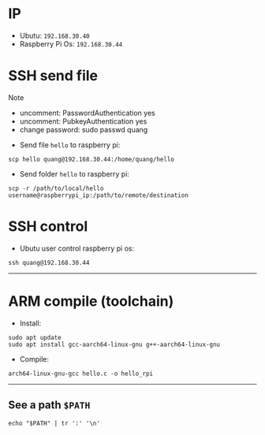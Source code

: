 # IP
-	Ubutu: `192.168.30.40`
-	Raspberry Pi Os: `192.168.30.44`
# SSH send file
> [!NOTE]
> * uncomment: PasswordAuthentication yes
> * uncomment: PubkeyAuthentication yes
> * change password: sudo passwd quang
-   Send file `hello` to raspberry pi: 
```
scp hello quang@192.168.30.44:/home/quang/hello
```
-   Send folder `hello` to raspberry pi: 
```
scp -r /path/to/local/hello username@raspberrypi_ip:/path/to/remote/destination
```

# SSH control 
-   Ubutu user control raspberry pi os:
```
ssh quang@192.168.30.44
```
---
# ARM compile (toolchain)
-   Install:
```
sudo apt update
sudo apt install gcc-aarch64-linux-gnu g++-aarch64-linux-gnu
``` 
-   Compile: 
```
arch64-linux-gnu-gcc hello.c -o hello_rpi
```

--- 
## See a path `$PATH` 
```
echo "$PATH" | tr ':' '\n' 
```
